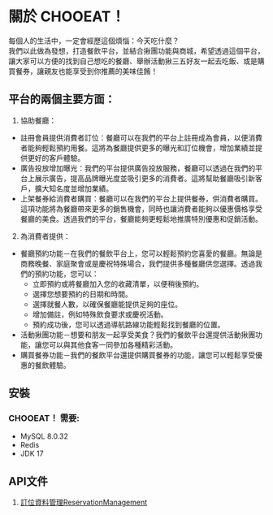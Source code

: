 # 關於 CHOOEAT！
每個人的生活中，一定會經歷這個煩惱：今天吃什麼？  
我們以此做為發想，打造餐飲平台，並結合揪團功能與商城，希望透過這個平台，讓大家可以方便的找到自己想吃的餐廳、舉辦活動揪三五好友一起去吃飯、或是購買餐券，讓親友也能享受到你推薦的美味佳餚！

## 平台的兩個主要方面：
1. 協助餐廳：
  * 註冊會員提供消費者訂位：餐廳可以在我們的平台上註冊成為會員，以便消費者能夠輕鬆預約用餐。這將為餐廳提供更多的曝光和訂位機會，增加業績並提供更好的客戶體驗。
  * 廣告投放增加曝光：我們的平台提供廣告投放服務，餐廳可以透過在我們的平台上展示廣告，提高品牌曝光度並吸引更多的消費者。這將幫助餐廳吸引新客戶，擴大知名度並增加業績。
  * 上架餐券給消費者購買：餐廳可以在我們的平台上提供餐券，供消費者購買。這項功能將為餐廳帶來更多的銷售機會，同時也讓消費者能夠以優惠價格享受餐廳的美食。透過我們的平台，餐廳能夠更輕鬆地推廣特別優惠和促銷活動。

2. 為消費者提供：
  *  餐廳預約功能－在我們的餐飲平台上，您可以輕鬆預約您喜愛的餐廳。無論是商務晚餐、家庭聚會或是慶祝特殊場合，我們提供多種餐廳供您選擇。透過我們的預約功能，您可以：
      * 立即預約或將餐廳加入您的收藏清單，以便稍後預約。
      * 選擇您想要預約的日期和時間。
      * 選擇就餐人數，以確保餐廳能提供足夠的座位。
      * 增加備註，例如特殊飲食要求或慶祝活動。
      * 預約成功後，您可以透過導航路線功能輕鬆找到餐廳的位置。
  *  活動揪團功能－想要和朋友一起享受美食？我們的餐飲平台還提供活動揪團功能，讓您可以與其他食客一同參加各種精彩活動。
  *  購買餐券功能－我們的餐飲平台還提供購買餐券的功能，讓您可以輕鬆享受優惠的餐飲體驗。

## 安裝
### CHOOEAT！ 需要:
* MySQL 8.0.32
* Redis
* JDK 17


## API文件
1. [訂位資料管理ReservationManagement](/UserReservation.md)  
